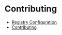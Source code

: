 # Contributing

- [Registry Configuration](https://aquaproj.github.io/docs/reference/registry-config)
- [Contributing](https://aquaproj.github.io/docs/reference/create-private-registry#contributing)
